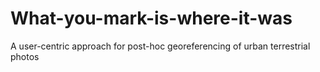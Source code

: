 # What-you-mark-is-where-it-was
A user-centric approach for  post-hoc georeferencing of urban terrestrial photos
